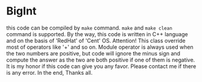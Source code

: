 # BigInt
this code can be compiled by `make` command.
`make` and `make clean` command is supported.
By the way, this code is written in C++ language and on the basis of 'RedHat' of 'Cent' OS.
Attention! This class override most of operators like '+' and so on. Module operator is always used when the two numbers are positive, but code will ignore the minus sign and compute the answer as the two are both positive if one of them is negative.
It is my honor if this code can give you any favor.
Please contact me if there is any error.
In the end, Thanks all.
